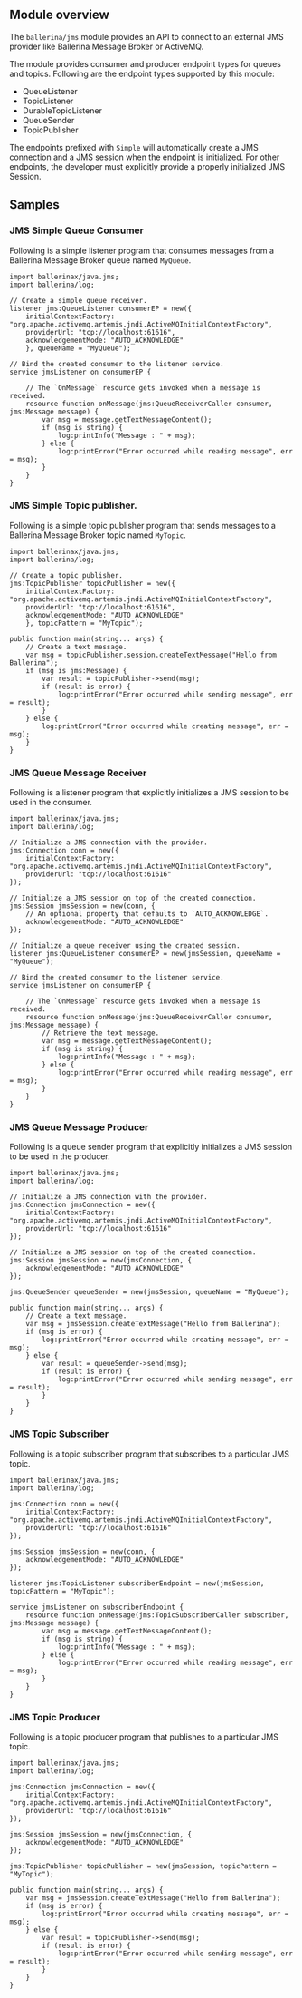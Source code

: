 ## Module overview

The `ballerina/jms` module provides an API to connect to an external JMS provider like Ballerina Message Broker or
ActiveMQ.

The module provides consumer and producer endpoint types for queues and topics. Following are the endpoint types
supported by this module:

- QueueListener
- TopicListener
- DurableTopicListener
- QueueSender
- TopicPublisher

The endpoints prefixed with `Simple` will automatically create a JMS connection and a JMS session when the endpoint is
initialized. For other endpoints, the developer must explicitly provide a properly initialized JMS Session.

## Samples

### JMS Simple Queue Consumer

Following is a simple listener program that consumes messages from a Ballerina Message Broker queue named `MyQueue`.

```ballerina
import ballerinax/java.jms;
import ballerina/log;

// Create a simple queue receiver.
listener jms:QueueListener consumerEP = new({
    initialContextFactory: "org.apache.activemq.artemis.jndi.ActiveMQInitialContextFactory",
    providerUrl: "tcp://localhost:61616",
    acknowledgementMode: "AUTO_ACKNOWLEDGE"
    }, queueName = "MyQueue");

// Bind the created consumer to the listener service.
service jmsListener on consumerEP {

    // The `OnMessage` resource gets invoked when a message is received.
    resource function onMessage(jms:QueueReceiverCaller consumer, jms:Message message) {
        var msg = message.getTextMessageContent();
        if (msg is string) {
            log:printInfo("Message : " + msg);
        } else {
            log:printError("Error occurred while reading message", err = msg);
        }
    }
}
```
### JMS Simple Topic publisher.

Following is a simple topic publisher program that sends messages to a Ballerina Message Broker topic named `MyTopic`.

```ballerina
import ballerinax/java.jms;
import ballerina/log;

// Create a topic publisher.
jms:TopicPublisher topicPublisher = new({
    initialContextFactory: "org.apache.activemq.artemis.jndi.ActiveMQInitialContextFactory",
    providerUrl: "tcp://localhost:61616",
    acknowledgementMode: "AUTO_ACKNOWLEDGE"
    }, topicPattern = "MyTopic");

public function main(string... args) {
    // Create a text message.
    var msg = topicPublisher.session.createTextMessage("Hello from Ballerina");
    if (msg is jms:Message) {
        var result = topicPublisher->send(msg);
        if (result is error) {
            log:printError("Error occurred while sending message", err = result);
        }
    } else {
        log:printError("Error occurred while creating message", err = msg);       
    }
}
```

### JMS Queue Message Receiver

Following is a listener program that explicitly initializes a JMS session to be used in the consumer.

```ballerina
import ballerinax/java.jms;
import ballerina/log;

// Initialize a JMS connection with the provider.
jms:Connection conn = new({
    initialContextFactory: "org.apache.activemq.artemis.jndi.ActiveMQInitialContextFactory",
    providerUrl: "tcp://localhost:61616"
});

// Initialize a JMS session on top of the created connection.
jms:Session jmsSession = new(conn, {
    // An optional property that defaults to `AUTO_ACKNOWLEDGE`.
    acknowledgementMode: "AUTO_ACKNOWLEDGE"
});

// Initialize a queue receiver using the created session.
listener jms:QueueListener consumerEP = new(jmsSession, queueName = "MyQueue");

// Bind the created consumer to the listener service.
service jmsListener on consumerEP {

    // The `OnMessage` resource gets invoked when a message is received.
    resource function onMessage(jms:QueueReceiverCaller consumer, jms:Message message) {
        // Retrieve the text message.
        var msg = message.getTextMessageContent();
        if (msg is string) {
            log:printInfo("Message : " + msg);
        } else {
            log:printError("Error occurred while reading message", err = msg);
        }
    }
}
```

### JMS Queue Message Producer

Following is a queue sender program that explicitly initializes a JMS session to be used in the producer.


```ballerina
import ballerinax/java.jms;
import ballerina/log;

// Initialize a JMS connection with the provider.
jms:Connection jmsConnection = new({
    initialContextFactory: "org.apache.activemq.artemis.jndi.ActiveMQInitialContextFactory",
    providerUrl: "tcp://localhost:61616"
});

// Initialize a JMS session on top of the created connection.
jms:Session jmsSession = new(jmsConnection, {
    acknowledgementMode: "AUTO_ACKNOWLEDGE"
});

jms:QueueSender queueSender = new(jmsSession, queueName = "MyQueue");

public function main(string... args) {
    // Create a text message.
    var msg = jmsSession.createTextMessage("Hello from Ballerina");
    if (msg is error) {
        log:printError("Error occurred while creating message", err = msg);
    } else {
        var result = queueSender->send(msg);
        if (result is error) {
            log:printError("Error occurred while sending message", err = result);
        }
    }
}
```

### JMS Topic Subscriber

Following is a topic subscriber program that subscribes to a particular JMS topic.

```ballerina
import ballerinax/java.jms;
import ballerina/log;

jms:Connection conn = new({
    initialContextFactory: "org.apache.activemq.artemis.jndi.ActiveMQInitialContextFactory",
    providerUrl: "tcp://localhost:61616"
});

jms:Session jmsSession = new(conn, {
    acknowledgementMode: "AUTO_ACKNOWLEDGE"
});

listener jms:TopicListener subscriberEndpoint = new(jmsSession, topicPattern = "MyTopic");

service jmsListener on subscriberEndpoint {
    resource function onMessage(jms:TopicSubscriberCaller subscriber, jms:Message message) {
        var msg = message.getTextMessageContent();
        if (msg is string) {
            log:printInfo("Message : " + msg);
        } else {
            log:printError("Error occurred while reading message", err = msg);
        }
    }
}
```

### JMS Topic Producer

Following is a topic producer program that publishes to a particular JMS topic.

```ballerina
import ballerinax/java.jms;
import ballerina/log;

jms:Connection jmsConnection = new({
    initialContextFactory: "org.apache.activemq.artemis.jndi.ActiveMQInitialContextFactory",
    providerUrl: "tcp://localhost:61616"
});

jms:Session jmsSession = new(jmsConnection, {
    acknowledgementMode: "AUTO_ACKNOWLEDGE"
});

jms:TopicPublisher topicPublisher = new(jmsSession, topicPattern = "MyTopic");

public function main(string... args) {
    var msg = jmsSession.createTextMessage("Hello from Ballerina");
    if (msg is error) {
        log:printError("Error occurred while creating message", err = msg);
    } else {
        var result = topicPublisher->send(msg);
        if (result is error) {
            log:printError("Error occurred while sending message", err = result);
        }
    }
}
```
